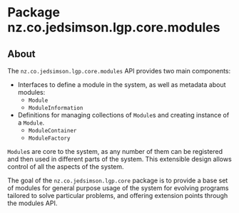 # Package nz.co.jedsimson.lgp.core.modules

## About

The `nz.co.jedsimson.lgp.core.modules` API provides two main components:
  
  - Interfaces to define a module in the system, as well as metadata about modules:
    - `Module`
    - `ModuleInformation`
  - Definitions for managing collections of `Module`s and creating instance of a `Module`.
    - `ModuleContainer`
    - `ModuleFactory`
    
`Module`s are core to the system, as any number of them can be registered and then used in different parts 
of the system. This extensible design allows control of all the aspects of the system. 

The goal of the `nz.co.jedsimson.lgp.core` package is to provide a base set of modules for general purpose
usage of the system for evolving programs tailored to solve particular problems, and offering extension points
through the modules API.